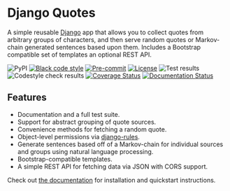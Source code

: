 # Django Quotes

A simple reusable [Django](https://www.djangoproject.com) app that allows you to collect quotes from arbitrary groups of characters, and then serve random quotes or Markov-chain generated sentences based upon them. Includes a Bootstrap compatible set of templates an optional REST API.

![PyPI](https://img.shields.io/pypi/v/django-quotes)
[![Black code style](https://img.shields.io/badge/code%20style-black-000000.svg)](https://github.com/ambv/black)
[![Pre-commit](https://img.shields.io/badge/pre--commit-enabled-brightgreen?logo=pre-commit&logoColor=white)](https://github.com/andrlik/django-quotes/blob/main/.pre-commit-config.yaml)
[![License](https://img.shields.io/github/license/andrlik/django-quotes)](https://github.com/andrlik/django-quotes/blob/main/LICENSE)
![Test results](https://github.com/andrlik/django-quotes/actions/workflows/ci.yml/badge.svg)
![Codestyle check results](https://github.com/andrlik/django-quotes/actions/workflows/codestyle.yml/badge.svg)
[![Coverage Status](https://coveralls.io/repos/github/andrlik/django-quotes/badge.svg?branch=main)](https://coveralls.io/github/andrlik/django-quotes?branch=main)
[![Documentation Status](https://readthedocs.org/projects/django-quotes-app/badge/?version=latest)](https://django-quotes-app.readthedocs.io/en/latest/?badge=latest)

## Features

- Documentation and a full test suite.
- Support for abstract grouping of quote sources.
- Convenience methods for fetching a random quote.
- Object-level permissions via [django-rules](https://github.com/dfunckt/django-rules).
- Generate sentences based off of a Markov-chain for individual sources and groups using natural language processing.
- Bootstrap-compatible templates.
- A simple REST API for fetching data via JSON with CORS support.

Check out [the documentation](https://django-quotes-app.readthedocs.io/en/latest/) for installation and quickstart instructions.
